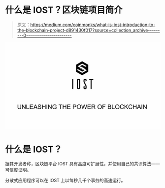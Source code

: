 # 什么是 IOST？区块链项目简介

> 原文：<https://medium.com/coinmonks/what-is-iost-introduction-to-the-blockchain-project-d891430f017?source=collection_archive---------0----------------------->

![](img/92504a024051e694e94e0bb63b5a9e51.png)

# 什么是 IOST？

据其开发者称，区块链平台 IOST 具有高度可扩展性，并使用自己的共识算法——可信度证明。

分散式应用程序可以在 IOST 上以每秒几千个事务的高速运行。